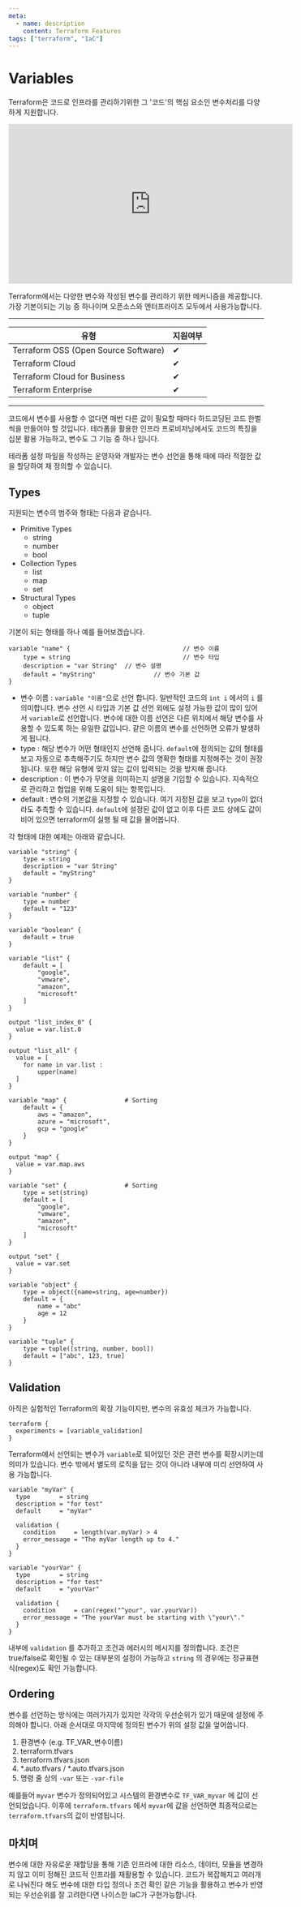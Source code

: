 ```yaml
---
meta:
  - name: description
    content: Terraform Features
tags: ["terraform", "IaC"]
---
```


# Variables

Terraform은 코드로 인프라를 관리하기위한 그 '코드'의 핵심 요소인 변수처리를 다양하게 지원합니다.

<iframe width="560" height="315" src="https://www.youtube.com/embed/uBr0DGUqUR4" frameborder="0" allow="accelerometer; autoplay; encrypted-media; gyroscope; picture-in-picture" allowfullscreen></iframe>

Terraform에서는 다양한 변수와 작성된 변수를 관리하기 위한 메커니즘을 제공합니다. 가장 기본이되는 기능 중 하나이며 오픈소스와 엔터프라이즈 모두에서 사용가능합니다.

---

| 유형                                 | 지원여부 |
| ------------------------------------ | -------- |
| Terraform OSS (Open Source Software) | ✔︎        |
| Terraform Cloud                      | ✔︎        |
| Terraform Cloud for Business         | ✔︎        |
| Terraform Enterprise                 | ✔︎        |

---

코드에서 변수를 사용할 수 없다면 매번 다른 값이 필요할 때마다 하드코딩된 코드 한벌씩을 만들어야 할 것입니다. 테라폼을 활용한 인프라 프로비저닝에서도 코드의 특징을 십분 활용 가능하고, 변수도 그 기능 중 하나 입니다.

테라폼 설정 파일을 작성하는 운영자와 개발자는 변수 선언을 통해 때에 따라 적절한 값을 할당하여 재 정의할 수 있습니다.



## Types

지원되는 변수의 범주와 형태는 다음과 같습니다.

- Primitive Types
  - string
  - number
  - bool
- Collection Types
  - list
  - map
  - set
- Structural Types
  - object
  - tuple



기본이 되는 형태를 하나 예를 들어보겠습니다.

```hcl
variable "name" {								// 변수 이름
    type = string								// 변수 타입
    description = "var String"	// 변수 설명
    default = "myString"				// 변수 기본 값
}
```

- 변수 이름 : `variable "이름"`으로 선언 합니다. 일반적인 코드의 `int i` 에서의 `i` 를 의미합니다. 변수 선언 시 타입과 기본 값 선언 외에도 설정 가능한 값이 많이 있어서 `variable`로 선언합니다. 변수에 대한 이름 선언은 다른 위치에서 해당 변수를 사용할 수 있도록 하는 유일한 값입니다. 같은 이름의 변수를 선언하면 오류가 발생하게 됩니다. 
- type :  해당 변수가 어떤 형태인지 선언해 줍니다. `default`에 정의되는 값의 형태를 보고 자동으로 추측해주기도 하지만 변수 값의 명확한 형태를 지정해주는 것이 권장됩니다. 또한 해당 유형에 맞지 않는 값이 입력되는 것을 방지해 줍니다.
- description :  이 변수가 무엇을 의미하는지 설명을 기입할 수 있습니다. 지속적으로 관리하고 협업을 위해 도움이 되는 항목입니다. 
- default : 변수의 기본값을 지정할 수 있습니다. 여기 지정된 값을 보고 `type`이 없더라도 추측할 수 있습니다. `default`에 설정된 값이 없고 이후 다른 코드 상에도 값이 비어 있으면 terraform이 실행 될 때 값을 물어봅니다.



각 형태에 대한 예제는 아래와 같습니다.

```hcl
variable "string" {
    type = string
    description = "var String"
    default = "myString"
}

variable "number" {
    type = number
    default = "123"
}

variable "boolean" {
    default = true
}

variable "list" {
    default = [
        "google",
        "vmware",
        "amazon",
        "microsoft"
    ]
}

output "list_index_0" {
  value = var.list.0
}

output "list_all" {
  value = [
    for name in var.list :
        upper(name)
  ]
}

variable "map" {				# Sorting
    default = {
        aws = "amazon",
        azure = "microsoft",
        gcp = "google"
    }
}

output "map" {
  value = var.map.aws
}
  
variable "set" {				# Sorting
    type = set(string)
    default = [
        "google",
        "vmware",
        "amazon",
        "microsoft"
    ]
}

output "set" {
  value = var.set
}

variable "object" {
    type = object({name=string, age=number})
    default = {
        name = "abc"
        age = 12
    }
}

variable "tuple" {
    type = tuple([string, number, bool])
    default = ["abc", 123, true]
}
```



## Validation

아직은 실험적인 Terraform의 확장 기능이지만, 변수의 유효성 체크가 가능합니다. 

```hcl
terraform {
  experiments = [variable_validation]
}
```

Terraform에서 선언되는 변수가 `variable`로 되어있던 것은 관련 변수를 확장시키는데 의미가 있습니다. 변수 밖에서 별도의 로직을 답는 것이 아니라 내부에 미리 선언하여 사용 가능합니다.

```hcl
variable "myVar" {
  type        = string
  description = "for test"
  default     = "myVar"

  validation {
    condition     = length(var.myVar) > 4
    error_message = "The myVar length up to 4."
  }
}

variable "yourVar" {
  type        = string
  description = "for test"
  default     = "yourVar"

  validation {
    condition     = can(regex("^your", var.yourVar))
    error_message = "The yourVar must be starting with \"your\"."
  }
}
```

내부에 `validation` 를 추가하고 조건과 에러시의 메시지를 정의합니다. 조건은 true/false로 확인될 수 있는 대부분의 설정이 가능하고 `string` 의 경우에는 정규표현식(regex)도 확인 가능합니다.



## Ordering

변수를 선언하는 방식에는 여러가지가 있지만 각각의 우선순위가 있기 때문에 설정에 주의해야 합니다. 아래 순서대로 마지막에 정의된 변수가 위의 설정 값을 엎어씁니다.

1. 환경변수 (e.g. TF_VAR_변수이름)
2. terraform.tfvars
3. terraform.tfvars.json
4. *.auto.tfvars / *.auto.tfvars.json
5. 명령 줄 상의 `-var` 또는 `-var-file`

예를들어 `myvar` 변수가 정의되어있고 시스템의 환경변수로 `TF_VAR_myvar`  에 값이 선언되었습니다. 이후에 `terraform.tfvars` 에서 `myvar`에 값을 선언하면 최종적으로는 `terraform.tfvars`의 값이 반영됩니다.



## 마치며

변수에 대한 자유로운 재할당을 통해 기존 인프라에 대한 리소스, 데이터, 모듈을 변경하지 않고 이미 정해진 코드적 인프라를 재활용할 수 있습니다. 코드가 복잡해지고 여러개로 나눠진다 해도 변수에 대한 타입 정의나 조건 확인 같은 기능을 활용하고 변수가 반영 되는 우선순위를 잘 고려한다면 나이스한 IaC가 구현가능합니다.
